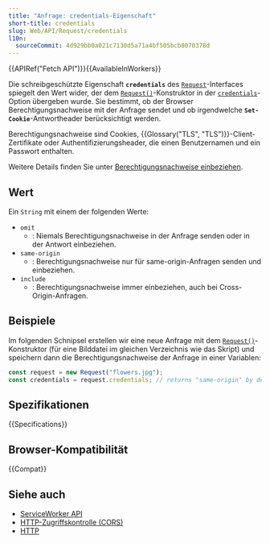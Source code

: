```yaml
---
title: "Anfrage: credentials-Eigenschaft"
short-title: credentials
slug: Web/API/Request/credentials
l10n:
  sourceCommit: 4d929bb0a021c7130d5a71a4bf505bcb8070378d
---
```


{{APIRef("Fetch API")}}{{AvailableInWorkers}}

Die schreibgeschützte Eigenschaft **`credentials`** des [`Request`](/de/docs/Web/API/Request)-Interfaces spiegelt den Wert wider, der dem [`Request()`](/de/docs/Web/API/Request/Request)-Konstruktor in der [`credentials`](/de/docs/Web/API/RequestInit#credentials)-Option übergeben wurde. Sie bestimmt, ob der Browser Berechtigungsnachweise mit der Anfrage sendet und ob irgendwelche **`Set-Cookie`**-Antwortheader berücksichtigt werden.

Berechtigungsnachweise sind Cookies, {{Glossary("TLS", "TLS")}}-Client-Zertifikate oder Authentifizierungsheader, die einen Benutzernamen und ein Passwort enthalten.

Weitere Details finden Sie unter [Berechtigungsnachweise einbeziehen](/de/docs/Web/API/Fetch_API/Using_Fetch#including_credentials).

## Wert

Ein `String` mit einem der folgenden Werte:

- `omit`
  - : Niemals Berechtigungsnachweise in der Anfrage senden oder in der Antwort einbeziehen.
- `same-origin`
  - : Berechtigungsnachweise nur für same-origin-Anfragen senden und einbeziehen.
- `include`
  - : Berechtigungsnachweise immer einbeziehen, auch bei Cross-Origin-Anfragen.

## Beispiele

Im folgenden Schnipsel erstellen wir eine neue Anfrage mit dem [`Request()`](/de/docs/Web/API/Request/Request)-Konstruktor (für eine Bilddatei im gleichen Verzeichnis wie das Skript) und speichern dann die Berechtigungsnachweise der Anfrage in einer Variablen:

```js
const request = new Request("flowers.jpg");
const credentials = request.credentials; // returns "same-origin" by default
```

## Spezifikationen

{{Specifications}}

## Browser-Kompatibilität

{{Compat}}

## Siehe auch

- [ServiceWorker API](/de/docs/Web/API/Service_Worker_API)
- [HTTP-Zugriffskontrolle (CORS)](/de/docs/Web/HTTP/Guides/CORS)
- [HTTP](/de/docs/Web/HTTP)

